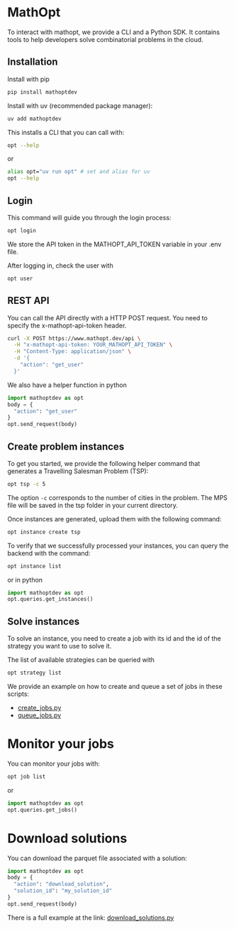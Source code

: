 # MathOpt

To interact with mathopt, we provide a CLI and a Python SDK. It contains tools to help developers solve combinatorial problems in the cloud. 

## Installation 

Install with pip
```bash
pip install mathoptdev
```
Install with uv (recommended package manager): 
```bash
uv add mathoptdev 
```
This installs a CLI that you can call with:
```bash
opt --help 
```
or 

```bash
alias opt="uv run opt" # set and alias for uv
opt --help 
```
## Login 

This command will guide you through the login process:
```bash
opt login 
```
We store the API token in the MATHOPT_API_TOKEN variable in your .env file. 

After logging in, check the user with 
```bash
opt user 
```

## REST API
You can call the API directly with a HTTP POST request. You need to specify the x-mathopt-api-token header. 

```bash
curl -X POST https://www.mathopt.dev/api \
  -H "x-mathopt-api-token: YOUR_MATHOPT_API_TOKEN" \
  -H "Content-Type: application/json" \
  -d '{
    "action": "get_user"
  }'
```
We also have a helper function in python

```python
import mathoptdev as opt 
body = {
  "action": "get_user"
}
opt.send_request(body) 
```

## Create problem instances 
To get you started, we provide the following helper command that generates a Travelling Salesman Problem (TSP):

```bash
opt tsp -c 5 
```
The option `-c` corresponds to the number of cities in the problem. The MPS file will be saved in the tsp folder in your current directory. 

Once instances are generated, upload them with the following command: 
```bash
opt instance create tsp 
```
To verify that we successfully processed your instances, you can query the backend with the command:
```bash
opt instance list 
```
or in python
```python
import mathoptdev as opt 
opt.queries.get_instances() 
```

## Solve instances 
To solve an instance, you need to create a job with its id and the id of the strategy you want to use to solve it. 

The list of available strategies can be queried with 
```bash
opt strategy list 
```

We provide an example on how to create and queue a set of jobs in these scripts: 
- [create_jobs.py](https://github.com/laroccacharly/mathoptdev/blob/main/examples/create_jobs.py)
- [queue_jobs.py](https://github.com/laroccacharly/mathoptdev/blob/main/examples/queue_jobs.py)

# Monitor your jobs
You can monitor your jobs with:
```bash
opt job list 
```
or 
```python
import mathoptdev as opt 
opt.queries.get_jobs() 
```

# Download solutions
You can download the parquet file associated with a solution:
```python
import mathoptdev as opt 
body = {
  "action": "download_solution",
  "solution_id": "my_solution_id"
}
opt.send_request(body) 
```
There is a full example at the link: 
[download_solutions.py](https://github.com/laroccacharly/mathoptdev/blob/main/examples/download_solutions.py)
